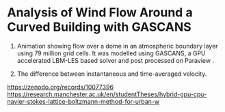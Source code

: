 # Analysis of Wind Flow Around a Curved Building with GASCANS

1. Animation showing flow over a dome in an atmospheric boundary layer using 79 million grid cells. It was modelled using GASCANS, a GPU accelerated LBM-LES based solver and post processed on Paraview . 

2. The difference between instantaneous and time-averaged velocity.

https://zenodo.org/records/10077396
https://research.manchester.ac.uk/en/studentTheses/hybrid-gpu-cpu-navier-stokes-lattice-boltzmann-method-for-urban-w
